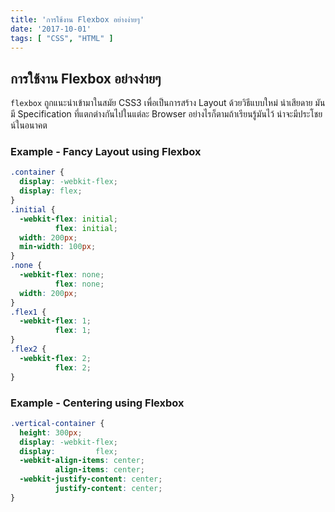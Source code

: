 ```yaml
---
title: 'การใช้งาน Flexbox อย่างง่ายๆ'
date: '2017-10-01'
tags: [ "CSS", "HTML" ]
---
```

## การใช้งาน Flexbox อย่างง่ายๆ
```flexbox``` ถูกแนะนำเข้ามาในสมัย CSS3 เพื่อเป็นการสร้าง Layout ด้วยวิธีแบบใหม่
น่าเสียดาย มันมี Specification ที่แตกต่างกันไปในแต่ละ Browser
อย่างไรก็ตามถ้าเรียนรู้มันไว้ น่าจะมีประโชยน์ในอนาคต
### Example - Fancy Layout using Flexbox
```css
.container {
  display: -webkit-flex;
  display: flex;
}
.initial {
  -webkit-flex: initial;
          flex: initial;
  width: 200px;
  min-width: 100px;
}
.none {
  -webkit-flex: none;
          flex: none;
  width: 200px;
}
.flex1 {
  -webkit-flex: 1;
          flex: 1;
}
.flex2 {
  -webkit-flex: 2;
          flex: 2;
}
```
### Example - Centering using Flexbox
```css
.vertical-container {
  height: 300px;
  display: -webkit-flex;
  display:         flex;
  -webkit-align-items: center;
          align-items: center;
  -webkit-justify-content: center;
          justify-content: center;
}
```
